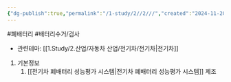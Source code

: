 ```yaml
---
{"dg-publish":true,"permalink":"/1-study/2//2///","created":"2024-11-20T21:02:27.631+09:00","updated":"2025-06-03T20:07:21.390+09:00"}
---
```


#폐배터리 #배터리수거/검사




- 관련테마: [[1.Study/2.산업/자동차 산업/전기차/전기차\|전기차]]


1. 기본정보
	1. [[전기차 폐배터리 성능평가 시스템\|전기차 폐배터리 성능평가 시스템]] 제조



